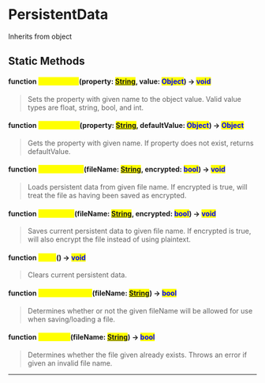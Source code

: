 # PersistentData
Inherits from object
## Static Methods
#### function <mark style="color:yellow;">SetProperty</mark>(property: <mark style="color:blue;">[String](../static/String.md)</mark>, value: <mark style="color:blue;">Object</mark>) -> <mark style="color:blue;">void</mark>
> Sets the property with given name to the object value. Valid value types are float, string, bool, and int.

#### function <mark style="color:yellow;">GetProperty</mark>(property: <mark style="color:blue;">[String](../static/String.md)</mark>, defaultValue: <mark style="color:blue;">Object</mark>) -> <mark style="color:blue;">Object</mark>
> Gets the property with given name. If property does not exist, returns defaultValue.

#### function <mark style="color:yellow;">LoadFromFile</mark>(fileName: <mark style="color:blue;">[String](../static/String.md)</mark>, encrypted: <mark style="color:blue;">bool</mark>) -> <mark style="color:blue;">void</mark>
> Loads persistent data from given file name. If encrypted is true, will treat the file as having been saved as encrypted.

#### function <mark style="color:yellow;">SaveToFile</mark>(fileName: <mark style="color:blue;">[String](../static/String.md)</mark>, encrypted: <mark style="color:blue;">bool</mark>) -> <mark style="color:blue;">void</mark>
> Saves current persistent data to given file name. If encrypted is true, will also encrypt the file instead of using plaintext.

#### function <mark style="color:yellow;">Clear</mark>() -> <mark style="color:blue;">void</mark>
> Clears current persistent data.

#### function <mark style="color:yellow;">IsValidFileName</mark>(fileName: <mark style="color:blue;">[String](../static/String.md)</mark>) -> <mark style="color:blue;">bool</mark>
> Determines whether or not the given fileName will be allowed for use when saving/loading a file.

#### function <mark style="color:yellow;">FileExists</mark>(fileName: <mark style="color:blue;">[String](../static/String.md)</mark>) -> <mark style="color:blue;">bool</mark>
> Determines whether the file given already exists. Throws an error if given an invalid file name.


---

